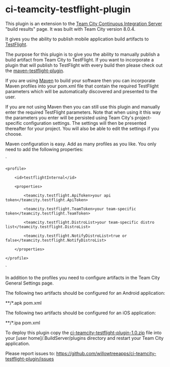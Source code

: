 ci-teamcity-testflight-plugin
=============================

This plugin is an extension to the <a href="http://www.jetbrains.com/teamcity/">Team City Continuous Integration Server</a> "build results" page.  It was built with Team City version 8.0.4.

It gives you the ability to publish mobile application build artifacts to <a href="https://testflightapp.com">TestFlight</a>.

The purpose for this plugin is to give you the ability to manually publish a build artifact from Team City to TestFlight.  If you want to incorporate a plugin that will publish to TestFlight with every build then please check out the <a href="http://willowtreeapps.github.io/maven-testflight-plugin/index.html">maven-testflight-plugin</a>.

If you are using <a href="http://maven.apache.org/">Maven</a> to build your software then you can incorporate Maven profiles into your pom.xml file that contain the required TestFlight parameters which will be automatically discovered and presented to the user.

If you are not using Maven then you can still use this plugin and manually enter the required TestFlight parameters.  Note that when using it this way the parameters you enter will be persisted using Team City's project-specific configuration settings.  The settings will then be presented thereafter for your project.  You will also be able to edit the settings if you choose.

Maven configuration is easy.  Add as many profiles as you like.  You only need to add the following properties:

`<profiles>

    <profile>

        <id>testflightInternal</id>

        <properties>

            <teamcity.testflight.ApiToken>your api token</teamcity.testflight.ApiToken>

            <teamcity.testflight.TeamToken>your team-specific token</teamcity.testflight.TeamToken>

            <teamcity.testflight.DistroList>your team-specific distro list</teamcity.testflight.DistroList>

            <teamcity.testflight.NotifyDistroList>true or false</teamcity.testflight.NotifyDistroList>

        </properties>

    </profile>

</profile>`

In addition to the profiles you need to configure artifacts in the Team City General Settings page.

The following two artifacts should be configured for an Android application:

**/*.apk
pom.xml

The following two artifacts should be configured for an iOS application:

**/*.ipa
pom.xml

To deploy this plugin copy the <a href="https://github.com/willowtreeapps/ci-teamcity-testflight-plugin/raw/master/release/ci-teamcity-testflight-plugin-1.0.zip">ci-teamcity-testflight-plugin-1.0.zip</a> file into your [user home]/.BuildServer/plugins directory and restart your Team City application.

Please report issues to:  https://github.com/willowtreeapps/ci-teamcity-testflight-plugin/issues